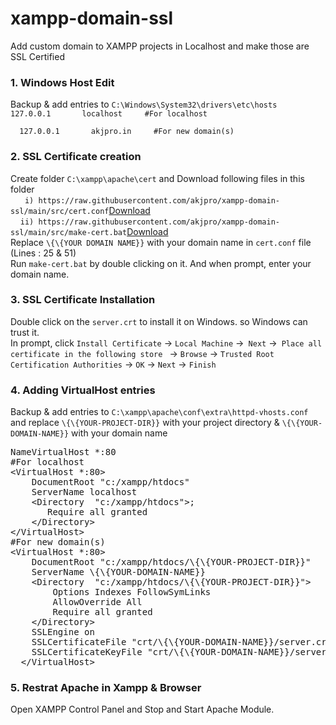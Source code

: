 # xampp-domain-ssl
Add custom domain to XAMPP projects in Localhost and make those are SSL Certified

<h3>1.	Windows Host Edit</h3>
<p>Backup & add entries to <code>C:\Windows\System32\drivers\etc\hosts</code>
<br><code>127.0.0.1       localhost		#For localhost </code><br><code>
  127.0.0.1       akjpro.in		#For new domain(s)</code>
</p>
<h3>2. 	SSL Certificate creation</h3><p>
  Create folder <code>C:\xampp\apache\cert</code> and Download following files in this folder<br>
  &nbsp;&nbsp;&nbsp;&nbsp;<code> i) https://raw.githubusercontent.com/akjpro/xampp-domain-ssl/main/src/cert.conf</code><a href="https://raw.githubusercontent.com/akjpro/xampp-domain-ssl/main/src/cert.conf">Download</a><br>
&nbsp;&nbsp;&nbsp;&nbsp;<code>ii) https://raw.githubusercontent.com/akjpro/xampp-domain-ssl/main/src/make-cert.bat</code><a href="https://raw.githubusercontent.com/akjpro/xampp-domain-ssl/main/src/make-cert.bat">Download</a><br>
Replace <code>\{\{YOUR DOMAIN NAME}}</code> with your domain name in <code>cert.conf</code> file (Lines : 25 & 51)<br>
Run <code>make-cert.bat</code> by double clicking on it. And when prompt, enter your domain name.</p>
<h3>3.	SSL Certificate Installation</h3>
<p>Double click on the <code>server.crt</code> to install it on Windows. so Windows can trust it.<br>
In prompt, click <code>Install Certificate</code> -> <code>Local Machine</code> -><code> Next</code> -><code> Place all certificate in the following store </code>
-> <code>Browse</code> -> <code>Trusted Root Certification Authorities</code> -> <code>OK</code> -> <code>Next</code> -> <code>Finish</code></p>
<h3>4.	Adding VirtualHost entries </h3>
<p>Backup & add entries to <code>C:\xampp\apache\conf\extra\httpd-vhosts.conf</code> and replace <code>\{\{YOUR-PROJECT-DIR}}</code> with your project directory & <code>\{\{YOUR-DOMAIN-NAME}}</code> with your domain name<pre>
NameVirtualHost *:80
#For localhost
&lt;VirtualHost *:80>
    DocumentRoot "c:/xampp/htdocs"
    ServerName localhost
    &lt;Directory  "c:/xampp/htdocs">;
       Require all granted
    &lt;/Directory>
&lt;/VirtualHost>
#For new domain(s)
&lt;VirtualHost *:80>
    DocumentRoot "c:/xampp/htdocs/\{\{YOUR-PROJECT-DIR}}"
    ServerName \{\{YOUR-DOMAIN-NAME}}
    &lt;Directory  "c:/xampp/htdocs/\{\{YOUR-PROJECT-DIR}}">
        Options Indexes FollowSymLinks
        AllowOverride All
        Require all granted
    &lt;/Directory>
    SSLEngine on 
    SSLCertificateFile "crt/\{\{YOUR-DOMAIN-NAME}}/server.crt"
    SSLCertificateKeyFile "crt/\{\{YOUR-DOMAIN-NAME}}/server.key"
  &lt;/VirtualHost></code></pre></p>
<h3>5.	Restrat Apache in Xampp & Browser</h3>
  <p>Open XAMPP Control Panel and Stop and Start Apache Module.</p>
